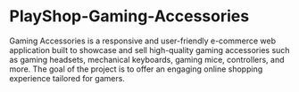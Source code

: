 # PlayShop-Gaming-Accessories
Gaming Accessories is a responsive and user-friendly e-commerce web application built to showcase and sell high-quality gaming accessories such as gaming headsets, mechanical keyboards, gaming mice, controllers, and more. The goal of the project is to offer an engaging online shopping experience tailored for gamers.  
